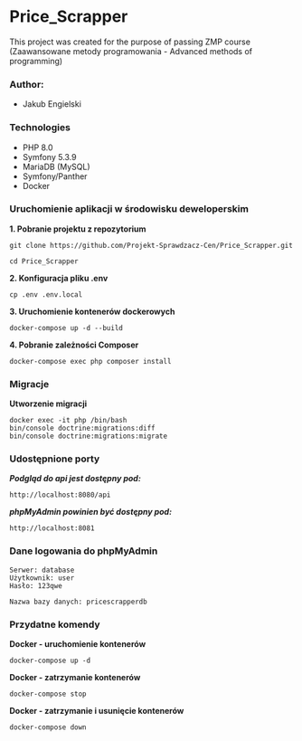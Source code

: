 # Price_Scrapper

This project was created for the purpose of passing ZMP course (Zaawansowane metody
programowania - Advanced methods of programming)

### Author:
* Jakub Engielski

### Technologies
* PHP 8.0
* Symfony 5.3.9
* MariaDB (MySQL)
* Symfony/Panther
* Docker

### Uruchomienie aplikacji w środowisku deweloperskim

**1. Pobranie projektu z repozytorium**
```
git clone https://github.com/Projekt-Sprawdzacz-Cen/Price_Scrapper.git
```

```
cd Price_Scrapper
```
**2. Konfiguracja pliku .env**
```
cp .env .env.local
```

**3. Uruchomienie kontenerów dockerowych**
```
docker-compose up -d --build
```

**4. Pobranie zależności Composer**
```
docker-compose exec php composer install
```
### Migracje
**Utworzenie migracji**
```
docker exec -it php /bin/bash
bin/console doctrine:migrations:diff
bin/console doctrine:migrations:migrate
```

### Udostępnione porty

***Podgląd do api jest dostępny pod:***
```
http://localhost:8080/api
```

***phpMyAdmin powinien być dostępny pod:***
```
http://localhost:8081
```

### Dane logowania do phpMyAdmin
```
Serwer: database
Użytkownik: user
Hasło: 123qwe

Nazwa bazy danych: pricescrapperdb
```

### Przydatne komendy
**Docker - uruchomienie kontenerów**
```
docker-compose up -d
```

**Docker - zatrzymanie kontenerów**
```
docker-compose stop
```

**Docker - zatrzymanie i usunięcie kontenerów**
```
docker-compose down
```
